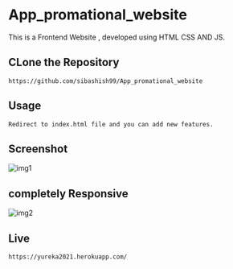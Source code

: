# App_promational_website

This is a Frontend Website , developed using HTML CSS AND JS.

## CLone the Repository
```
https://github.com/sibashish99/App_promational_website

```

## Usage
```
Redirect to index.html file and you can add new features.

```
## Screenshot
![img1](https://user-images.githubusercontent.com/62691250/119230969-3665b880-bb3c-11eb-96e3-c371302a3051.png)

## completely Responsive 
![img2](https://user-images.githubusercontent.com/62691250/119231025-67de8400-bb3c-11eb-90df-706962a1fc83.png)

## Live
```
https://yureka2021.herokuapp.com/

```
